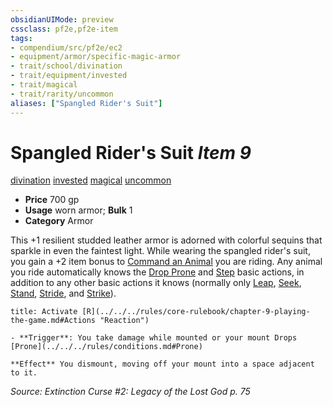 ```yaml
---
obsidianUIMode: preview
cssclass: pf2e,pf2e-item
tags:
- compendium/src/pf2e/ec2
- equipment/armor/specific-magic-armor 
- trait/school/divination
- trait/equipment/invested
- trait/magical
- trait/rarity/uncommon
aliases: ["Spangled Rider's Suit"]
---
```

# Spangled Rider's Suit *Item 9*  
[divination](divination.md)  [invested](invested.md)  [magical](magical.md)  [uncommon](uncommon.md)  

- **Price** 700 gp
- **Usage** worn armor; **Bulk** 1
- **Category** Armor

This +1 resilient studded leather armor is adorned with colorful sequins that sparkle in even the faintest light. While wearing the spangled rider's suit, you gain a +2 item bonus to [Command an Animal](command-an-animal.md) you are riding. Any animal you ride automatically knows the [Drop Prone](drop-prone.md) and [Step](step.md) basic actions, in addition to any other basic actions it knows (normally only [Leap](leap.md), [Seek](seek.md), [Stand](stand.md), [Stride](stride.md), and [Strike](strike.md)).

```ad-embed-ability
title: Activate [R](../../../rules/core-rulebook/chapter-9-playing-the-game.md#Actions "Reaction")

- **Trigger**: You take damage while mounted or your mount Drops [Prone](../../../rules/conditions.md#Prone)

**Effect** You dismount, moving off your mount into a space adjacent to it.
```

*Source: Extinction Curse #2: Legacy of the Lost God p. 75*
